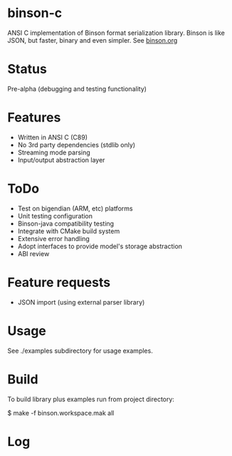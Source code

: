 binson-c
===========

ANSI C implementation of Binson format serialization library. Binson is like JSON, but faster, binary and
even simpler. See [binson.org](http://binson.org/)

Status
========

Pre-alpha (debugging and testing functionality)

Features
========

* Written in ANSI C (C89)
* No 3rd party dependencies (stdlib only)
* Streaming mode parsing
* Input/output abstraction layer

ToDo
========
* Test on bigendian (ARM, etc) platforms
* Unit testing configuration
* Binson-java compatibility testing
* Integrate with CMake build system
* Extensive error handling
* Adopt interfaces to provide model's storage abstraction
* ABI review

Feature requests
================

* JSON import (using external parser library)


Usage
=====

See ./examples subdirectory for usage examples.


Build
=====

To build library plus examples run from project directory:

$ make -f binson.workspace.mak all


Log
===
